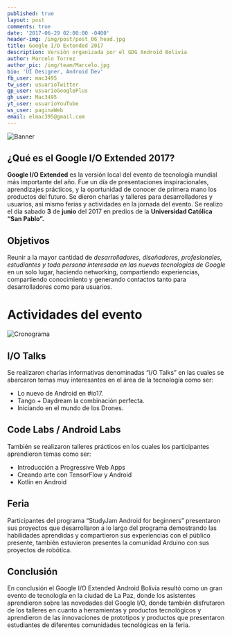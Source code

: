 ```yaml
---
published: true
layout: post
comments: true
date: '2017-06-29 02:00:00 -0400'
header-img: /img/post/post_06_head.jpg
title: Google I/O Extended 2017
description: Versión organizada por el GDG Android Bolivia
author: Marcelo Torrez
author_pic: /img/team/Marcelo.jpg
bio: 'UI Designer, Android Dev'
fb_user: mac3495
tw_user: usuarioTwitter
gp_user: usuarioGooglePlus
gh_user: Mac3495
yt_user: usuarioYouTube
ws_user: paginaWeb
email: elmac395@gmail.com
---
```

![Banner]({{site.baseurl}}/img/post/post_06_banner.jpg)

## ¿Qué es el Google I/O Extended 2017?

**Google I/O Extended** es la versión local del evento de tecnología mundial más importante del año. Fue un día de presentaciones inspiracionales, aprendizajes prácticos, y la oportunidad de conocer de primera mano los productos del futuro. Se dieron charlas y talleres para desarrolladores y usuarios, así mismo ferias y actividades en la jornada del evento.
Se realizo el dia sabado **3** de **junio** del 2017 en predios de la **Universidad Católica “San Pablo”.**

## Objetivos

Reunir a la mayor cantidad de *desarrolladores, diseñadores, profesionales, estudiantes y toda persona interesada en las nuevas tecnologías de Google* en un solo lugar, haciendo networking, compartiendo experiencias, compartiendo conocimiento y generando contactos tanto para desarrolladores como para usuarios.

# Actividades del evento

![Cronograma]({{site.baseurl}}/img/post/post_06_cronograma.jpg)

## I/O Talks
Se realizaron charlas informativas denominadas “I/O Talks” en las cuales se abarcaron temas muy interesantes en el área de la tecnología como ser:

* Lo nuevo de Android en #io17.
* Tango + Daydream la combinación perfecta.
* Iniciando en el mundo de los Drones.

## Code Labs / Android Labs

También se realizaron talleres prácticos en los cuales los participantes aprendieron temas como ser:

* Introducción a Progressive Web Apps
* Creando arte con TensorFlow  y Android
* Kotlin en Android

## Feria

Participantes del programa “StudyJam Android for beginners” presentaron sus proyectos que desarrollaron a lo largo del programa demostrando las habilidades aprendidas y compartieron sus experiencias con el público presente, también estuvieron presentes la comunidad Arduino con sus proyectos de robótica. 

## Conclusión 

En conclusión el Google I/O Extended Android Bolivia resultó como un gran evento de tecnología en la ciudad de La Paz, donde los asistentes aprendieron sobre las novedades del Google I/O, donde también disfrutaron de los talleres en cuanto a herramientas y productos tecnológicos y aprendieron de las innovaciones de prototipos y productos que presentaron estudiantes de diferentes comunidades tecnológicas en la feria.
